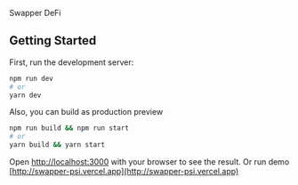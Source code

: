 Swapper DeFi

## Getting Started

First, run the development server:

```bash
npm run dev
# or
yarn dev
```

Also, you can build as production preview

```bash
npm run build && npm run start
# or
yarn build && yarn start
```

Open [http://localhost:3000](http://localhost:3000) with your browser to see the result.
Or run demo [http://swapper-psi.vercel.app](http://swapper-psi.vercel.app)
